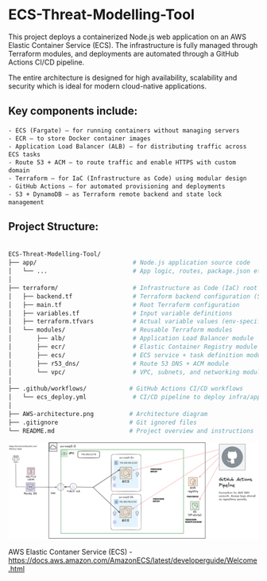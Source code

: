 # ECS-Threat-Modelling-Tool

This project deploys a containerized Node.js web application on an AWS Elastic Container Service (ECS). The infrastructure is fully managed through Terraform modules, and deployments are automated through a GitHub Actions CI/CD pipeline. 

The entire architecture is designed for high availability, scalability and security which is ideal for modern cloud-native applications. 

## Key components include:
	- ECS (Fargate) – for running containers without managing servers
	- ECR – to store Docker container images
	- Application Load Balancer (ALB) – for distributing traffic across ECS tasks
	- Route 53 + ACM – to route traffic and enable HTTPS with custom domain
	- Terraform – for IaC (Infrastructure as Code) using modular design
	- GitHub Actions – for automated provisioning and deployments
	- S3 + DynamoDB – as Terraform remote backend and state lock management

## Project Structure:

```bash

ECS-Threat-Modelling-Tool/
├── app/                           # Node.js application source code
│   └── ...                        # App logic, routes, package.json etc.
│
├── terraform/                     # Infrastructure as Code (IaC) root folder
│   ├── backend.tf                 # Terraform backend configuration (S3 + DynamoDB)
│   ├── main.tf                    # Root Terraform configuration
│   ├── variables.tf               # Input variable definitions
│   ├── terraform.tfvars           # Actual variable values (env-specific)
│   └── modules/                   # Reusable Terraform modules
│       ├── alb/                   # Application Load Balancer module
│       ├── ecr/                   # Elastic Container Registry module
│       ├── ecs/                   # ECS service + task definition module
│       ├── r53_dns/               # Route 53 DNS + ACM module
│       └── vpc/                   # VPC, subnets, and networking module
│
├── .github/workflows/            # GitHub Actions CI/CD workflows
│   └── ecs_deploy.yml             # CI/CD pipeline to deploy infra/app
│
├── AWS-architecture.png          # Architecture diagram
├── .gitignore                    # Git ignored files
└── README.md                     # Project overview and instructions
```


![Architecture Diagram](AWS-architecture.png)

AWS Elastic Contaner Service (ECS) - https://docs.aws.amazon.com/AmazonECS/latest/developerguide/Welcome.html


